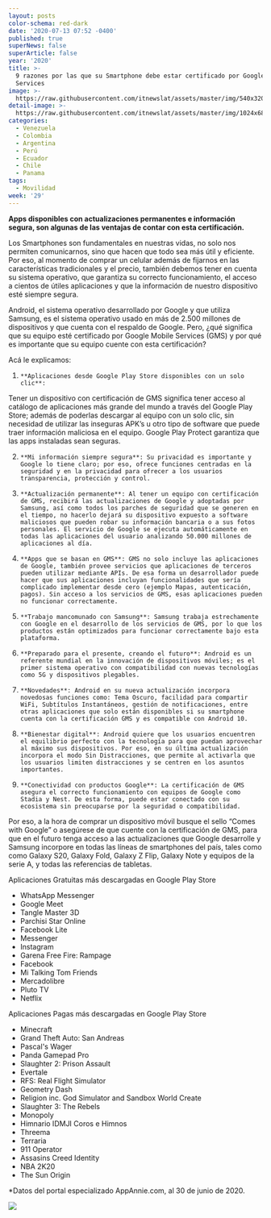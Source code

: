 ```yaml
---
layout: posts
color-schema: red-dark
date: '2020-07-13 07:52 -0400'
published: true
superNews: false
superArticle: false
year: '2020'
title: >-
  9 razones por las que su Smartphone debe estar certificado por Google Mobile
  Services
image: >-
  https://raw.githubusercontent.com/itnewslat/assets/master/img/540x320/Google-Samsung-p.jpg
detail-image: >-
  https://raw.githubusercontent.com/itnewslat/assets/master/img/1024x680/Google-Samsung-g.jpg
categories:
  - Venezuela
  - Colombia
  - Argentina
  - Perú
  - Ecuador
  - Chile
  - Panama
tags:
  - Movilidad
week: '29'
---
```

**Apps disponibles con actualizaciones permanentes e información segura, son algunas de las ventajas de contar con esta certificación.**
 
Los Smartphones son fundamentales en nuestras vidas, no solo nos permiten comunicarnos, sino que hacen que todo sea más útil y eficiente. Por eso, al momento de comprar un celular además de fijarnos en las características tradicionales y el precio, también debemos tener en cuenta su sistema operativo, que garantiza su correcto funcionamiento, el acceso a cientos de útiles aplicaciones y que la información de nuestro dispositivo esté siempre segura.
 
Android, el sistema operativo desarrollado por Google y que utiliza Samsung, es el sistema operativo usado en más de 2.500 millones de dispositivos y que cuenta con el respaldo de Google. Pero, ¿qué significa que su equipo esté certificado por Google Mobile Services (GMS) y por qué es importante que su equipo cuente con esta certificación?
 
Acá le explicamos:

1.     **Aplicaciones desde Google Play Store disponibles con un solo clic**:
Tener un dispositivo con certificación de GMS significa tener acceso al catálogo de aplicaciones más grande del mundo a través del Google Play Store; además de poderlas descargar al equipo con un solo clic, sin necesidad de utilizar las inseguras APK’s u otro tipo de software que puede traer información maliciosa en el equipo. Google Play Protect garantiza que las apps instaladas sean seguras.
 
2.     **Mi información siempre segura**: Su privacidad es importante y Google lo tiene claro; por eso, ofrece funciones centradas en la seguridad y en la privacidad para ofrecer a los usuarios transparencia, protección y control. 
 
3.     **Actualización permanente**: Al tener un equipo con certificación de GMS, recibirá las actualizaciones de Google y adoptadas por Samsung, así como todos los parches de seguridad que se generen en el tiempo, no hacerlo dejará su dispositivo expuesto a software maliciosos que pueden robar su información bancaria o a sus fotos personales. El servicio de Google se ejecuta automáticamente en todas las aplicaciones del usuario analizando 50.000 millones de aplicaciones al día.
 
4.     **Apps que se basan en GMS**: GMS no solo incluye las aplicaciones de Google, también provee servicios que aplicaciones de terceros pueden utilizar mediante APIs. De esa forma un desarrollador puede hacer que sus aplicaciones incluyan funcionalidades que sería complicado implementar desde cero (ejemplo Mapas, autenticación, pagos). Sin acceso a los servicios de GMS, esas aplicaciones pueden no funcionar correctamente.
 
5.     **Trabajo mancomunado con Samsung**: Samsung trabaja estrechamente con Google en el desarrollo de los servicios de GMS, por lo que los productos están optimizados para funcionar correctamente bajo esta plataforma.
 
6.     **Preparado para el presente, creando el futuro**: Android es un referente mundial en la innovación de dispositivos móviles; es el primer sistema operativo con compatibilidad con nuevas tecnologías como 5G y dispositivos plegables.
 
7.     **Novedades**: Android en su nueva actualización incorpora novedosas funciones como: Tema Oscuro, facilidad para compartir WiFi, Subtítulos Instantáneos, gestión de notificaciones, entre otras aplicaciones que solo están disponibles si su smartphone cuenta con la certificación GMS y es compatible con Android 10.
 
8.     **Bienestar digital**: Android quiere que los usuarios encuentren el equilibrio perfecto con la tecnología para que puedan aprovechar al máximo sus dispositivos. Por eso, en su última actualización incorpora el modo Sin Distracciones, que permite al activarla que los usuarios limiten distracciones y se centren en los asuntos importantes.
 
9.     **Conectividad con productos Google**: La certificación de GMS asegura el correcto funcionamiento con equipos de Google como Stadia y Nest. De esta forma, puede estar conectado con su ecosistema sin preocuparse por la seguridad o compatibilidad. 
 
Por eso, a la hora de comprar un dispositivo móvil busque el sello “Comes with Google” o asegúrese de que cuente con la certificación de GMS, para que en el futuro tenga acceso a las actualizaciones que Google desarrolle y Samsung incorpore en todas las líneas de smartphones del país, tales como como Galaxy S20, Galaxy Fold, Galaxy Z Flip, Galaxy Note y equipos de la serie A, y todas las referencias de tabletas. 
 
 
Aplicaciones Gratuitas más descargadas en Google Play Store
 
- WhatsApp Messenger
- Google Meet
- Tangle Master 3D
- Parchisi Star Online
- Facebook Lite
- Messenger
- Instagram
- Garena Free Fire: Rampage
- Facebook
- Mi Talking Tom Friends
- Mercadolibre
- Pluto TV
- Netflix
 
Aplicaciones Pagas más descargadas en Google Play Store
 
- Minecraft
- Grand Theft Auto: San Andreas
- Pascal's Wager
- Panda Gamepad Pro
- Slaughter 2: Prison Assault
- Evertale
- RFS: Real Flight Simulator
- Geometry Dash
- Religion inc. God Simulator and Sandbox World Create
- Slaughter 3: The Rebels
- Monopoly
- Himnario IDMJI Coros e Himnos
- Threema
- Terraria
- 911 Operator
- Assasins Creed Identity
- NBA 2K20
- The Sun Origin

*Datos del portal especializado AppAnnie.com, al 30 de junio de 2020.


<img src="https://tracker.metricool.com/c3po.jpg?hash=56f88a41e39ab42c063cc51676587a04"/>